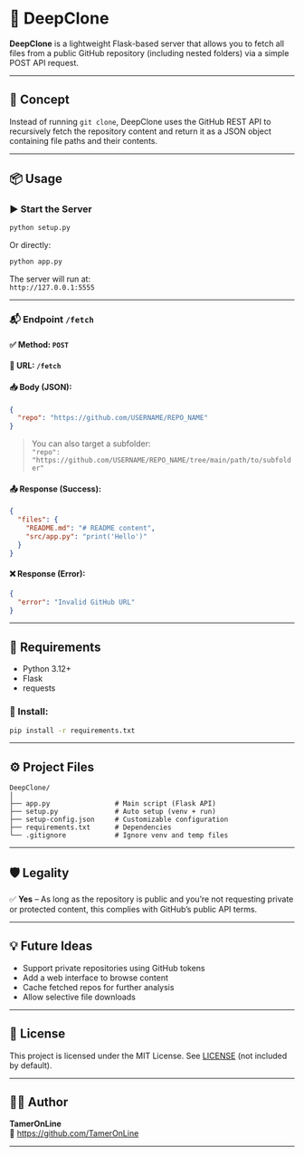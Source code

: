 # 🚀 DeepClone

**DeepClone** is a lightweight Flask-based server that allows you to fetch all files from a public GitHub repository (including nested folders) via a simple POST API request.

---

## 🧠 Concept

Instead of running `git clone`, DeepClone uses the GitHub REST API to recursively fetch the repository content and return it as a JSON object containing file paths and their contents.

---

## 📦 Usage

### ▶️ Start the Server

```bash
python setup.py
```

Or directly:

```bash
python app.py
```

The server will run at:  
`http://127.0.0.1:5555`

---

### 📬 Endpoint `/fetch`

#### ✅ Method: `POST`  
#### 🧾 URL: `/fetch`

#### 📥 Body (JSON):
```json
{
  "repo": "https://github.com/USERNAME/REPO_NAME"
}
```

> You can also target a subfolder:  
> `"repo": "https://github.com/USERNAME/REPO_NAME/tree/main/path/to/subfolder"`

#### 📤 Response (Success):
```json
{
  "files": {
    "README.md": "# README content",
    "src/app.py": "print('Hello')"
  }
}
```

#### ❌ Response (Error):
```json
{
  "error": "Invalid GitHub URL"
}
```

---

## 🧰 Requirements

- Python 3.12+
- Flask
- requests

### 📄 Install:
```bash
pip install -r requirements.txt
```

---

## ⚙️ Project Files

```
DeepClone/
│
├── app.py                # Main script (Flask API)
├── setup.py              # Auto setup (venv + run)
├── setup-config.json     # Customizable configuration
├── requirements.txt      # Dependencies
└── .gitignore            # Ignore venv and temp files
```

---

## 🛡️ Legality

✅ **Yes** – As long as the repository is public and you’re not requesting private or protected content, this complies with GitHub’s public API terms.

---

## 💡 Future Ideas

- Support private repositories using GitHub tokens
- Add a web interface to browse content
- Cache fetched repos for further analysis
- Allow selective file downloads

---

## 📝 License

This project is licensed under the MIT License. See [LICENSE](LICENSE) (not included by default).

---

## 🧑‍💻 Author

**TamerOnLine**  
🔗 https://github.com/TamerOnLine

---


